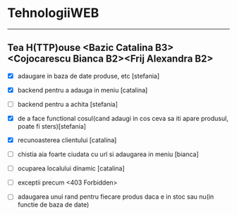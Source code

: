 # TehnologiiWEB
-----------------------

Tea H(TTP)ouse &lt;Bazic Catalina B3>&lt;Cojocarescu Bianca B2>&lt;Frij Alexandra B2>
------------------------

- [x] adaugare in baza de date produse, etc [stefania]
- [x] backend pentru a adauga in meniu [catalina]
- [ ] backend pentru a achita [stefania]
- [x] de a face functional cosul(cand adaugi in cos ceva sa iti apare produsul, poate fi sters)[stefania]
- [x] recunoasterea clientului [catalina]
- [ ] chistia aia foarte ciudata cu url si adaugarea in meniu [bianca]
- [ ] ocuparea localului dinamic [catalina]
- [ ] exceptii precum <403 Forbidden>
- [ ] adaugarea unui rand pentru fiecare produs daca e in stoc sau nu(in functie de baza de date)

